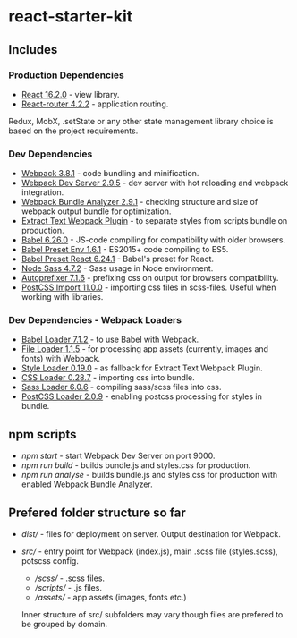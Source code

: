 # react-starter-kit

## Includes
### Production Dependencies
- [React 16.2.0](https://www.npmjs.com/package/react) - view library.
- [React-router 4.2.2](https://www.npmjs.com/package/react-router-dom) - application routing.

Redux, MobX, .setState or any other state management library choice is based on the project requirements.

### Dev Dependencies
- [Webpack 3.8.1](https://www.npmjs.com/package/webpack) - code bundling and minification.
- [Webpack Dev Server 2.9.5](https://www.npmjs.com/package/webpack-dev-server) - dev server with hot reloading and webpack integration.
- [Webpack Bundle Analyzer 2.9.1](https://www.npmjs.com/package/webpack-bundle-analyzer) - checking structure and size of webpack output bundle for optimization.
- [Extract Text Webpack Plugin](https://www.npmjs.com/package/extract-text-webpack-plugin) - to separate styles from scripts bundle on production.  
- [Babel 6.26.0](https://www.npmjs.com/package/babel-core) - JS-code compiling for compatibility with older browsers.
- [Babel Preset Env 1.6.1](https://www.npmjs.com/package/babel-preset-env) - ES2015+ code compiling to ES5.
- [Babel Preset React 6.24.1](https://www.npmjs.com/package/babel-preset-react) - Babel's preset for React.
- [Node Sass 4.7.2](https://www.npmjs.com/package/node-sass) - Sass usage in Node environment.
- [Autoprefixer 7.1.6](https://www.npmjs.com/package/autoprefixer) - prefixing css on output for browsers compatibility.
- [PostCSS Import 11.0.0](https://www.npmjs.com/package/) - importing css files in scss-files. Useful when working with libraries.

### Dev Dependencies - Webpack Loaders
- [Babel Loader 7.1.2](https://www.npmjs.com/package/babel-loader) - to use Babel with Webpack.
- [File Loader 1.1.5](https://www.npmjs.com/package/file-loader) - for processing app assets (currently, images and fonts) with Webpack.
- [Style Loader 0.19.0](https://www.npmjs.com/package/style-loader) - as fallback for Extract Text Webpack Plugin.
- [CSS Loader 0.28.7](https://www.npmjs.com/package/css-loader) - importing css into bundle.
- [Sass Loader 6.0.6](https://www.npmjs.com/package/sass-loader) - compiling sass/scss files into css. 
- [PostCSS Loader 2.0.9](https://www.npmjs.com/package/postcss-loader) - enabling postcss processing for styles in bundle.

## npm scripts
- _npm start_ - start Webpack Dev Server on port 9000.
- _npm run build_ - builds bundle.js and styles.css for production.
- _npm run analyse_ - builds bundle.js and styles.css for production with enabled Webpack Bundle Analyzer.

## Prefered folder structure so far
- _dist/_ - files for deployment on server. Output destination for Webpack.
- _src/_ - entry point for Webpack (index.js), main .scss file (styles.scss), potscss config. 
  - _/scss/_ - .scss files.
  - _/scripts/_ - .js files.
  - _/assets/_ - app assets (images, fonts etc.)
  
  Inner structure of src/ subfolders may vary though files are prefered to be grouped by domain.

